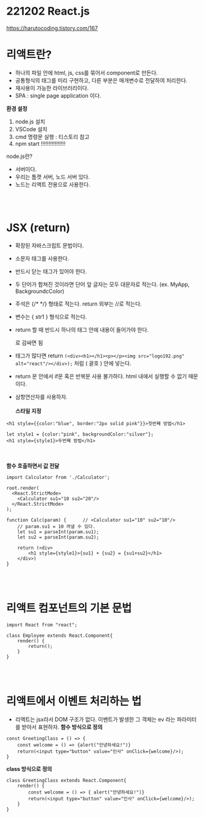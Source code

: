 # 221202 React.js

https://harutocoding.tistory.com/167

# 리액트란?
- 하나의 파일 안에 html, js, css를 묶어서 component로 만든다.
- 공통형식의 태그를 미리 구현하고, 다른 부분은 매개변수로 전달하여 처리한다.
- 재사용이 가능한 라이브러리이다.
- SPA : single page application 이다.

**환경 설정**
1. node.js 설치
2. VSCode 설치
3. cmd 명령문 실행 : 티스토리 참고
4. npm start  !!!!!!!!!!!!!!!!

node.js란?
- 서버이다.
- 우리는 톰캣 서버, 노드 서버 있다. 
- 노드는 리액트 전용으로 사용한다.

<br><br>

# JSX (return)
- 확장된 자바스크립트 문법이다.
- 소문자 태그를 사용한다.
- 반드시 닫는 태그가 있어야 한다.
- 두 단어가 합쳐진 것이라면 단어 앞 글자는 모두 대문자로 적는다. (ex. MyApp, BackgroundcColor)
- 주석은 {/* */} 형태로 적는다. return 외부는 //로 적는다.
- 변수는 { str1 } 형식으로 적는다.

- return 할 때 반드시 하나의 태그 안에 내용이 들어가야 한다. <div></div>로 감싸면 됨
- 태그가 많다면 return ```(<div><h1></h1><p></p><img src="logo192.png" alt="react"/></div>);``` 처럼 ( 괄호 ) 안에 넣는다.
- return 문 안에서 if문 혹은 반복문 사용 불가하다. html 내에서 실행할 수 없기 때문이다.
- 삼항연산자를 사용하자.
<br><br>
**스타일 지정**
```
<h1 style={{color:"blue", border:"2px solid pink"}}>첫번째 방법</h1>

let style1 = {color:"pink", backgroundColor:"silver"}; 				
<h1 style={style1}>두번째 방법</h1>		
```
<br><br>
**함수 호출하면서 값 전달**
```
import Calculator from './Calculator';

root.render(
  <React.StrictMode>
    <Calculator su1="10 su2="20"/>
  </React.StrictMode>
);
```
```
function Calc(param) {      // <Calculator su1="10" su2="10"/>
    // param.su1 = 10 꺼낼 수 있다.
    let su1 = parseInt(param.su1);
    let su2 = parseInt(param.su2);

    return (<div>
        <h1 style={style1}>{su1} + {su2} = {su1+su2}</h1>
    </div>)
}
```
<br><br>

# 리액트 컴포넌트의 기본 문법
```
import React from "react";

class Employee extends React.Component{
    render() {
        return();
    }
}
```

<br><br>
# 리액트에서 이벤트 처리하는 법
- 리액트는 jsx라서 DOM 구조가 없다. 이벤트가 발생한 그 객체는 ev 라는 파라미터를 받아서 표현하자.
**함수 방식으로 정의**
```
const GreetingClass = () => {
    const welcome = () => {alert("안녕하세요!")}
    return(<input type="button" value="인사" onClick={welcome}/>);
}
```


**class 방식으로 정의**
```
class GreetingClass extends React.Component{
    render() {
        const welcome = () => { alert("안녕하세요!")}
        return(<input type="button" value="인사" onClick={welcome}/>);
    }
}
```






